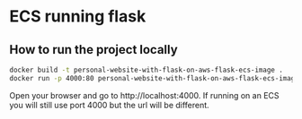# ECS running flask

## How to run the project locally
```bash
docker build -t personal-website-with-flask-on-aws-flask-ecs-image . 
docker run -p 4000:80 personal-website-with-flask-on-aws-flask-ecs-image
```
Open your browser and go to http://localhost:4000.
If running on an ECS you will still use port 4000 but the url will be different.